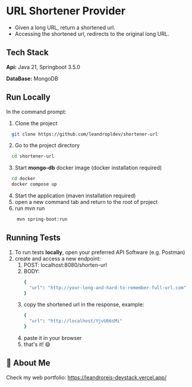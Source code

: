 
# URL Shortener Provider

- Given a long URL, return a shortened url. 
- Accessing the shortened url, redirects to the original long URL.


## Tech Stack

**Api:** Java 21, Springboot 3.5.0

**DataBase:** MongoDB

    
## Run Locally
In the command prompt:

1. Clone the project

```bash
  git clone https://github.com/leandropldev/shortener-url
```

2. Go to the project directory

```bash
  cd shortener-url
```

3. Start **mongo-db** docker image (docker installation required)

```bash
  cd docker
  docker compose up
```

4. Start the application (maven installation required)
5. open a new command tab and return to the root of project
6. run mvn run

```bash
    mvn spring-boot:run
```

## Running Tests

1. To run tests **locally**, open your preferred API Software (e.g. Postman)
2. create and access a new endpoint:
   1. POST: localhost:8080/shorten-url
   2. BODY:
      ```bash
      {
        "url": "http://your-long-and-hard-to-remember-full-url.com"
      }
      ```
   3. copy the shortened url in the response, example:
      ```bash
      {
        "url": "http://localhost/YjvU66sMi"
      }
      ```
   4. paste it in your browser
   5. that's it! 😄

## 🚀 About Me
Check my web portfolio: 
https://leandroreis-devstack.vercel.app/
   
